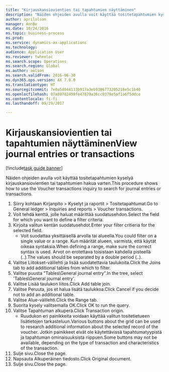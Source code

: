 ```yaml
--- 
title: "Kirjauskansiovientien tai tapahtumien näyttäminen"
description: "Näiden ohjeiden avulla voit käyttää tositetapahtumien kyselyä kirjauskansiovientien tai tapahtumien hakua varten."
author: aprilolson
manager: AnnBe
ms.date: 10/24/2016
ms.topic: business-process
ms.prod: 
ms.service: dynamics-ax-applications
ms.technology: 
audience: Application User
ms.reviewer: twheeloc
ms.search.scope: Operations
ms.search.region: Global
ms.author: aolson
ms.search.validFrom: 2016-06-30
ms.dyn365.ops.version: AX 7.0.0
ms.translationtype: HT
ms.sourcegitcommit: 7e0a5d044133b917a3eb9386773205218e5c1b40
ms.openlocfilehash: 07a89782498fe47879a36cc9379e5af1a6f5ddce
ms.contentlocale: fi-fi
ms.lasthandoff: 09/29/2017

---
```

# <a name="view-journal-entries-or-transactions"></a><span data-ttu-id="b4560-103">Kirjauskansiovientien tai tapahtumien näyttäminen</span><span class="sxs-lookup"><span data-stu-id="b4560-103">View journal entries or transactions</span></span>

[!include[task guide banner](../../includes/task-guide-banner.md)]

<span data-ttu-id="b4560-104">Näiden ohjeiden avulla voit käyttää tositetapahtumien kyselyä kirjauskansiovientien tai tapahtumien hakua varten.</span><span class="sxs-lookup"><span data-stu-id="b4560-104">This procedure shows how to use the Voucher transactions inquiry to search for journal entries or transactions.</span></span>

1. <span data-ttu-id="b4560-105">Siirry kohtaan Kirjanpito > Kyselyt ja raportit > Tositetapahtumat.</span><span class="sxs-lookup"><span data-stu-id="b4560-105">Go to General ledger > Inquiries and reports > Voucher transactions.</span></span>
2. <span data-ttu-id="b4560-106">Voit tehdä kenttä, jolle haluat määrittää suodatusehdon.</span><span class="sxs-lookup"><span data-stu-id="b4560-106">Select the field for which you want to define a filter criteria.</span></span>
3. <span data-ttu-id="b4560-107">Kirjoita valitun kentän suodatusehdot.</span><span class="sxs-lookup"><span data-stu-id="b4560-107">Enter your filter critieria for the selected field.</span></span>
    * <span data-ttu-id="b4560-108">Voit suodattaa yksittäisellä arvolla tai alueella.</span><span class="sxs-lookup"><span data-stu-id="b4560-108">You could filter on a single value or a range.</span></span> <span data-ttu-id="b4560-109">Kun määrität alueen, varmista, että käytät oikeaa syntaksia.</span><span class="sxs-lookup"><span data-stu-id="b4560-109">When defining a range, make sure the correct syntax is used.</span></span> <span data-ttu-id="b4560-110">Arvot on erotettava toisistaan kahdella pisteellä (..).</span><span class="sxs-lookup"><span data-stu-id="b4560-110">The values should be separated by a double period (..).</span></span>  
4. <span data-ttu-id="b4560-111">Valitse Liitokset-välilehti ja lisää suodatettavia taulukoita.</span><span class="sxs-lookup"><span data-stu-id="b4560-111">Click the Joins tab to add additional tables from which to filter.</span></span>
5. <span data-ttu-id="b4560-112">Valitse puusta "Tables\General journal entry".</span><span class="sxs-lookup"><span data-stu-id="b4560-112">In the tree, select 'Tables\General journal entry'.</span></span>
6. <span data-ttu-id="b4560-113">Valitse Lisää taulukon liitos.</span><span class="sxs-lookup"><span data-stu-id="b4560-113">Click Add table join.</span></span>
7. <span data-ttu-id="b4560-114">Valitse Peruuta, jos et halua lisätä taulukkoa.</span><span class="sxs-lookup"><span data-stu-id="b4560-114">Click Cancel if you decide not to add an additional table.</span></span>
8. <span data-ttu-id="b4560-115">Valitse Alue-välilehti.</span><span class="sxs-lookup"><span data-stu-id="b4560-115">Click the Range tab.</span></span>
9. <span data-ttu-id="b4560-116">Suorita kysely valitsemalla OK.</span><span class="sxs-lookup"><span data-stu-id="b4560-116">Click OK to run the query.</span></span>
10. <span data-ttu-id="b4560-117">Valitse Tapahtuman alkuperä.</span><span class="sxs-lookup"><span data-stu-id="b4560-117">Click Transaction origin.</span></span>
    * <span data-ttu-id="b4560-118">Ruudukon eri painikkeita voidaan käyttää valitun tositetietueen lisätietojen tarkasteluun.</span><span class="sxs-lookup"><span data-stu-id="b4560-118">Various buttons about the grid can be used to research additional information about the selected record of the voucher.</span></span> <span data-ttu-id="b4560-119">Jotkin painikkeet eivät ole käytettävissä tapahtumatyypistä ja tapahtuman ominaisuuksista riippuen.</span><span class="sxs-lookup"><span data-stu-id="b4560-119">Some buttons may not be available, depending on the type of transaction and characteristics of the transaction.</span></span>  
11. <span data-ttu-id="b4560-120">Sulje sivu.</span><span class="sxs-lookup"><span data-stu-id="b4560-120">Close the page.</span></span>
12. <span data-ttu-id="b4560-121">Napsauta Alkuperäinen tiedosto.</span><span class="sxs-lookup"><span data-stu-id="b4560-121">Click Original document.</span></span>
13. <span data-ttu-id="b4560-122">Sulje sivu.</span><span class="sxs-lookup"><span data-stu-id="b4560-122">Close the page.</span></span>


